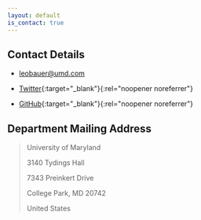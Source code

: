 ```yaml
---
layout: default
is_contact: true
---
```


## Contact Details

* [leobauer@umd.com](mailto:leobauer@umd.com)

* [Twitter](https://twitter.com/leo__ba){:target="_blank"}{:rel="noopener noreferrer"}

* [GitHub](https://github.com/leo-bauer){:target="_blank"}{:rel="noopener noreferrer"}

## Department Mailing Address

> University of Maryland 
> 
> 3140 Tydings Hall
>
> 7343 Preinkert Drive
>
> College Park, MD 20742
>
> United States
